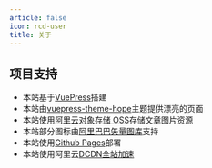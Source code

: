 ```yaml
---
article: false
icon: rcd-user
title: 关于
---
```


## 项目支持
- 本站基于[VuePress](https://vuepress.vuejs.org/zh/)搭建
- 本站由[vuepress-theme-hope](https://vuepress-theme-hope.github.io/v2/zh/)主题提供漂亮的页面
- 本站使用[阿里云对象存储 OSS](https://oss.console.aliyun.com/)存储文章图片资源
- 本站部分图标由[阿里巴巴矢量图库](https://www.iconfont.cn/)支持
- 本站使用[Github Pages](https://pages.github.com/)部署
- 本站使用阿里云[DCDN全站加速](https://www.aliyun.com/product/dcdn)